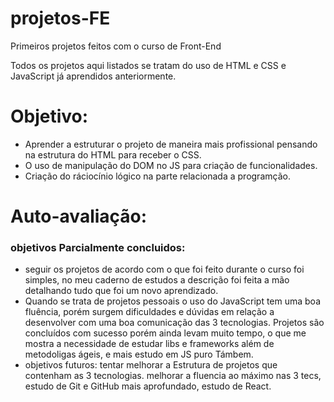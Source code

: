 # projetos-FE
 Primeiros projetos feitos com o curso de Front-End

Todos os projetos aqui listados se tratam do uso de HTML e CSS e JavaScript já aprendidos anteriormente.
#
# Objetivo:
- Aprender a estruturar o projeto de maneira mais profissional pensando na estrutura do HTML para receber o CSS. 
- O uso de manipulação do DOM no JS para criação de funcionalidades. 
- Criação do ráciocínio lógico na parte relacionada a programção.
#
# Auto-avaliação: 
### objetivos Parcialmente concluidos:
- seguir os projetos de acordo com o que foi feito durante o curso foi simples, no meu caderno de estudos a descrição foi feita a mão detalhando tudo que foi um novo aprendizado.
- Quando se trata de projetos pessoais o uso do JavaScript tem uma boa fluência, porém surgem dificuldades e dúvidas em relação a desenvolver com uma boa comunicação das 3 tecnologias. Projetos são concluídos com sucesso porém ainda levam muito tempo, o que me mostra a necessidade de estudar libs e frameworks além de metodoligas ágeis, e mais estudo em JS puro Támbem.
- objetivos futuros: tentar melhorar a Estrutura de projetos que contenham as 3 tecnologias. melhorar a fluencia ao máximo nas 3 tecs, estudo de Git e GitHub mais aprofundado, estudo de React.
